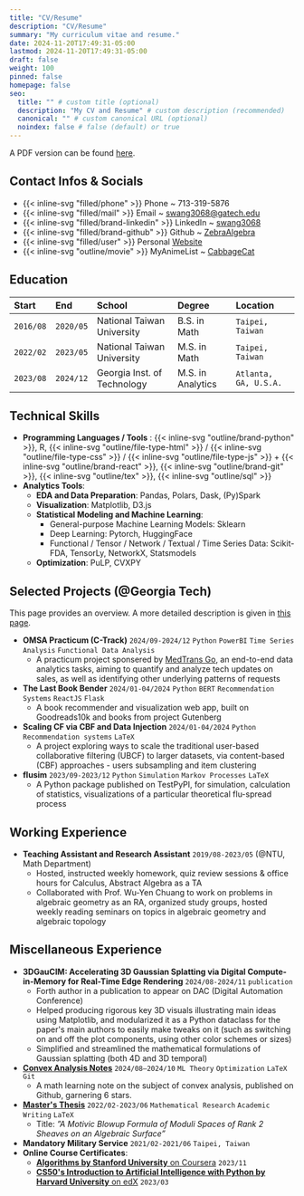 ```yaml
---
title: "CV/Resume"
description: "CV/Resume"
summary: "My curriculum vitae and resume."
date: 2024-11-20T17:49:31-05:00
lastmod: 2024-11-20T17:49:31-05:00
draft: false
weight: 100
pinned: false
homepage: false
seo:
  title: "" # custom title (optional)
  description: "My CV and Resume" # custom description (recommended)
  canonical: "" # custom canonical URL (optional)
  noindex: false # false (default) or true
---
```


A PDF version can be found [here](https://drive.google.com/drive/folders/1fhbh23qorLGmxr0JRcothJjiCiuWIVbi?usp=drive_link).

## Contact Infos & Socials

- {{< inline-svg "filled/phone" >}} Phone ~ 713-319-5876
- {{< inline-svg "filled/mail" >}} Email ~ [swang3068@gatech.edu](mailto:swang3068@gatech.edu)
- {{< inline-svg "filled/brand-linkedin" >}} LinkedIn ~ [swang3068](https://www.linkedin.com/in/swang3068/)
- {{< inline-svg "filled/brand-github" >}} Github ~ [ZebraAlgebra](https://github.com/ZebraAlgebra/)
- {{< inline-svg "filled/user" >}} Personal [Website](https://swang3068.netlify.app/)
- {{< inline-svg "outline/movie" >}} MyAnimeList ~ [CabbageCat](https://myanimelist.net/profile/Cabbage_Cat)

## Education

| Start     | End       | School                      | Degree            | Location              |
| :-------- | :-------- | :-------------------------- | :---------------- | :-------------------- |
| `2016/08` | `2020/05` | National Taiwan University  | B.S. in Math      | `Taipei, Taiwan`      |
| `2022/02` | `2023/05` | National Taiwan University  | M.S. in Math      | `Taipei, Taiwan`      |
| `2023/08` | `2024/12` | Georgia Inst. of Technology | M.S. in Analytics | `Atlanta, GA, U.S.A.` |

## Technical Skills

- **Programming Languages / Tools** : {{< inline-svg "outline/brand-python" >}}, R, {{< inline-svg "outline/file-type-html" >}} / {{< inline-svg "outline/file-type-css" >}} / {{< inline-svg "outline/file-type-js" >}} + {{< inline-svg "outline/brand-react" >}}, {{< inline-svg "outline/brand-git" >}}, {{< inline-svg "outline/tex" >}}, {{< inline-svg "outline/sql" >}}
- **Analytics Tools**:
  - **EDA and Data Preparation**: Pandas, Polars, Dask, (Py)Spark
  - **Visualization**: Matplotlib, D3.js
  - **Statistical Modeling and Machine Learning**:
    - General-purpose Machine Learning Models: Sklearn
    - Deep Learning: Pytorch, HuggingFace
    - Functional / Tensor / Network / Textual / Time Series Data: Scikit-FDA, TensorLy, NetworkX, Statsmodels
  - **Optimization**: PuLP, CVXPY

## Selected Projects (@Georgia Tech)

This page provides an overview. A more detailed description is given in [this page](/about/projects/).

- **OMSA Practicum (C-Track)** `2024/09-2024/12` `Python` `PowerBI` `Time Series Analysis` `Functional Data Analysis`
  - A practicum project sponsered by [MedTrans Go](https://www.medtransgo.com/), an end-to-end data analytics tasks, aiming to quantify and analyze tech updates on sales, as well as identifying other underlying patterns of requests
- **The Last Book Bender** `2024/01-04/2024` `Python` `BERT` `Recommendation Systems` `ReactJS` `Flask`
  - A book recommender and visualization web app, built on Goodreads10k and books from project Gutenberg
- **Scaling CF via CBF and Data Injection** `2024/01-04/2024` `Python` `Recommendation systems` `LaTeX`
  - A project exploring ways to scale the traditional user-based collaborative filtering (UBCF) to larger datasets, via content-based (CBF) approaches - users subsampling and item clustering
- **flusim** `2023/09-2023/12` `Python` `Simulation` `Markov Processes` `LaTeX`
  - A Python package published on TestPyPI, for simulation, calculation of statistics, visualizations of a particular theoretical flu-spread process

## Working Experience

- **Teaching Assistant and Research Assistant** `2019/08-2023/05` (@NTU, Math Department)
  - Hosted, instructed weekly homework, quiz review sessions & office hours for Calculus, Abstract Algebra as a TA
  - Collaborated with Prof. Wu-Yen Chuang to work on problems in algebraic geometry as an RA, organized study
    groups, hosted weekly reading seminars on topics in algebraic geometry and algebraic topology

## Miscellaneous Experience

- **3DGauCIM: Accelerating 3D Gaussian Splatting via Digital Compute-in-Memory for Real-Time Edge Rendering** `2024/08-2024/11` `publication`
  - Forth author in a publication to appear on DAC (Digital Automation Conference)
  - Helped producing rigorous key 3D visuals illustrating main ideas using Matplotlib, and modularized it as a Python dataclass for the paper's main authors to easily make tweaks on it (such as switching on and off the plot components, using other color schemes or sizes)
  - Simplified and streamlined the mathematical formulations of Gaussian splatting (both 4D and 3D temporal)
- [**Convex Analysis Notes**](https://github.com/ZebraAlgebra/convex-analysis-notes) `2024/08–2024/10` `ML Theory` `Optimization` `LaTeX` `Git`
  - A math learning note on the subject of convex analysis, published on Github, garnering 6 stars.
- [**Master's Thesis**](https://tdr.lib.ntu.edu.tw/jspui/handle/123456789/88019) `2022/02-2023/06` `Mathematical Research` `Academic Writing` `LaTeX`
  - Title: _”A Motivic Blowup Formula of Moduli Spaces of Rank 2 Sheaves on an Algebraic Surface”_
- **Mandatory Military Service** `2021/02-2021/06` `Taipei, Taiwan`
- **Online Course Certificates**:
  - [**Algorithms by Stanford University** on Coursera](https://www.coursera.org/account/accomplishments/specialization/BHQVPXG5K35U) `2023/11`
  - [**CS50's Introduction to Artificial Intelligence with Python by Harvard University** on edX](https://certificates.cs50.io/da3cca83-2a71-4452-8aa2-c8ca7df9f11c.png?size=letter) `2023/03`
